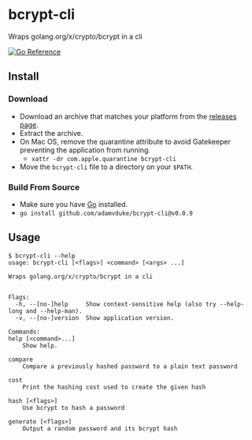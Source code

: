 # bcrypt-cli

Wraps golang.org/x/crypto/bcrypt in a cli

[![Go Reference](https://pkg.go.dev/badge/github.com/adamvduke/bcrypt-cli.svg)](https://pkg.go.dev/github.com/adamvduke/bcrypt-cli)

## Install
### Download
- Download an archive that matches your platform from the [releases page](https://github.com/adamvduke/bcrypt-cli/releases).
- Extract the archive.
- On Mac OS, remove the quarantine attribute to avoid Gatekeeper preventing the application from running.
  - `xattr -dr com.apple.quarantine bcrypt-cli`
- Move the `bcrypt-cli` file to a directory on your `$PATH`.
 
### Build From Source
- Make sure you have [Go](https://golang.org/doc/install) installed.
- `go install github.com/adamvduke/bcrypt-cli@v0.0.9`

## Usage

```
$ bcrypt-cli --help
usage: bcrypt-cli [<flags>] <command> [<args> ...]

Wraps golang.org/x/crypto/bcrypt in a cli


Flags:
  -h, --[no-]help     Show context-sensitive help (also try --help-long and --help-man).
  -v, --[no-]version  Show application version.

Commands:
help [<command>...]
    Show help.

compare
    Compare a previously hashed password to a plain text password

cost
    Print the hashing cost used to create the given hash

hash [<flags>]
    Use bcrypt to hash a password

generate [<flags>]
    Output a random password and its bcrypt hash
```
